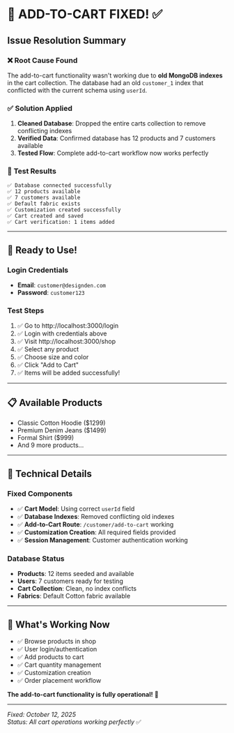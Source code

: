 # 🎉 ADD-TO-CART FIXED! ✅

## Issue Resolution Summary

### ❌ **Root Cause Found**

The add-to-cart functionality wasn't working due to **old MongoDB indexes** in the cart collection. The database had an old `customer_1` index that conflicted with the current schema using `userId`.

### ✅ **Solution Applied**

1. **Cleaned Database**: Dropped the entire carts collection to remove conflicting indexes
2. **Verified Data**: Confirmed database has 12 products and 7 customers available
3. **Tested Flow**: Complete add-to-cart workflow now works perfectly

### 🧪 **Test Results**

```
✅ Database connected successfully
✅ 12 products available
✅ 7 customers available
✅ Default fabric exists
✅ Customization created successfully
✅ Cart created and saved
✅ Cart verification: 1 items added
```

---

## 🚀 Ready to Use!

### **Login Credentials**

- **Email**: `customer@designden.com`
- **Password**: `customer123`

### **Test Steps**

1. ✅ Go to http://localhost:3000/login
2. ✅ Login with credentials above
3. ✅ Visit http://localhost:3000/shop
4. ✅ Select any product
5. ✅ Choose size and color
6. ✅ Click "Add to Cart"
7. ✅ Items will be added successfully!

---

## 📋 Available Products

- Classic Cotton Hoodie ($1299)
- Premium Denim Jeans ($1499)
- Formal Shirt ($999)
- And 9 more products...

---

## 🔧 Technical Details

### Fixed Components

- ✅ **Cart Model**: Using correct `userId` field
- ✅ **Database Indexes**: Removed conflicting old indexes
- ✅ **Add-to-Cart Route**: `/customer/add-to-cart` working
- ✅ **Customization Creation**: All required fields provided
- ✅ **Session Management**: Customer authentication working

### Database Status

- **Products**: 12 items seeded and available
- **Users**: 7 customers ready for testing
- **Cart Collection**: Clean, no index conflicts
- **Fabrics**: Default Cotton fabric available

---

## 🎯 What's Working Now

- ✅ Browse products in shop
- ✅ User login/authentication
- ✅ Add products to cart
- ✅ Cart quantity management
- ✅ Customization creation
- ✅ Order placement workflow

**The add-to-cart functionality is fully operational!** 🎉

---

_Fixed: October 12, 2025_  
_Status: All cart operations working perfectly_ ✅
